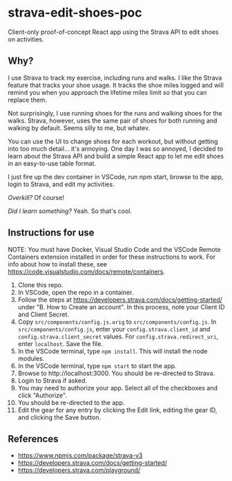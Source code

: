 # strava-edit-shoes-poc
Client-only proof-of-concept React app using the Strava API to edit shoes on activities.

## Why?
I use Strava to track my exercise, including runs and walks. I like the Strava feature that tracks your shoe usage. It tracks the shoe miles logged and will remind you when you approach the  lifetime miles limit so that you can replace them.

 Not surprisingly, I use running shoes for the runs and walking shoes for the walks. Strava, however, uses the same pair of shoes for both running and walking by default. Seems silly to me, but whatev.

You can use the UI to change shoes for each workout, but without getting into too much detail... it's annoying. One day I was so annoyed, I decided to learn about the Strava API and build a simple React app to let me edit shoes in an easy-to-use table format.

I just fire up the dev container in VSCode, run npm start, browse to the app, login to Strava, and edit my activities.

*Overkill?* Of course!

*Did I learn something?* Yeah. So that's cool.

## Instructions for use
NOTE: You must have Docker, Visual Studio Code and the VSCode Remote Containers extension installed in order for these instructions to work. For info about how to install these, see https://code.visualstudio.com/docs/remote/containers.
1. Clone this repo.
1. In VSCode, open the repo in a container.
1. Follow the steps at https://developers.strava.com/docs/getting-started/ under "B. How to Create an account". In this process, note your Client ID and Client Secret.
1. Copy `src/components/config.js.orig` to `src/components/config.js`. In `src/components/config.js`, enter your `config.strava.client_id` and `config.strava.client_secret` values. For `config.strava.redirect_uri`, enter `localhost`. Save the file.
1. In the VSCode terminal, type `npm install`. This will install the node modules.
1. In the VSCode terminal, type `npm start` to start the app.
1. Browse to http://localhost:3000. You should be re-directed to Strava.
1. Login to Strava if asked.
1. You may need to authorize your app. Select all of the checkboxes and click "Authorize".
1. You should be re-directed to the app.
1. Edit the gear for any entry by clicking the Edit link, editing the gear ID, and clicking the Save button.

## References
* https://www.npmjs.com/package/strava-v3
* https://developers.strava.com/docs/getting-started/
* https://developers.strava.com/playground/
